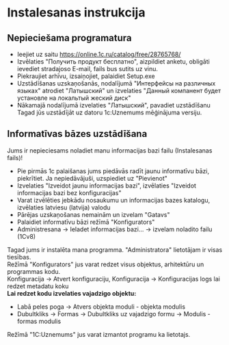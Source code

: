 # Instalesanas instrukcija

## Nepieciešama programatura
+ Ieejiet uz saitu https://online.1c.ru/catalog/free/28765768/
+ Izvēlaties "Получить продукт бесплатно", aizpildiet anketu, obligāti ievediet stradajoso E-mail, fails bus sutits uz vinu.
+ Piekraujiet arhīvu, izsaiņojiet, palaidiet Setup.exe
+ Uzstādīšanas uzskaņošanās, nodalījumā "Интерфейсы на различных языках" atrodiet "Латышский" un izvelaties "Данный компанент будет установле на локальтый жеский диск" 
+ Nākamajā nodalījumā izvelaties "Латышский", pavadiet uzstādīšanu
Tagad jūs uzstādījāt uz datoru 1с:Uznemums mēģinājuma versiju.

## Informatīvas bāzes uzstādīšana
Jums ir nepieciesams noladiet manu informacijas bazi failu (Instalesanas fails)!

+ Pie pirmās 1с palaišanas jums piedāvās radīt jaunu informatīvu bāzi, piekrītiet. Ja nepiedāvājuši, uzspiediet uz "Pievienot"
+ Izvelaties "Izveidot jaunu informacijas bazi", izvēlaties "Izveidot informacijas bazi bez konfiguracijas"
+ Varat izvēlēties jebkādu nosaukumu un informacijas bazes katalogu, izvēlaties latviesu (latvija) valodu
+ Pārējas uzskaņošanas nemainām un izvelam "Gatavs"
+ Palaidiet informatīvu bāzi režīmā "Konfigurators"
+ Administresana -> Ieladet informacijas bazi... -> izvelam noladito failu (1Cv8)

Tagad jums ir instalēta mana programma. "Administratora" lietotājam ir visas tiesības.  
Režīmā "Konfigurators" jus varat redzet visus objektus, arhitektūru un programmas kodu.  
Konfiguracija -> Atvert konfiguraciju, Konfiguracija -> Konfiguracijas logs lai redzet metadatu koku  
**Lai redzet kodu izvelaties vajadzigo objektu:**
+ Labā peles poga -> Atvers objekta moduli - objekta modulis
+ Dubultkliks -> Formas -> Dubultkliks uz vajadzigo formu -> Modulis - formas modulis

Režīmā "1C:Uznemums" jus varat izmantot programu ka lietotajs.
